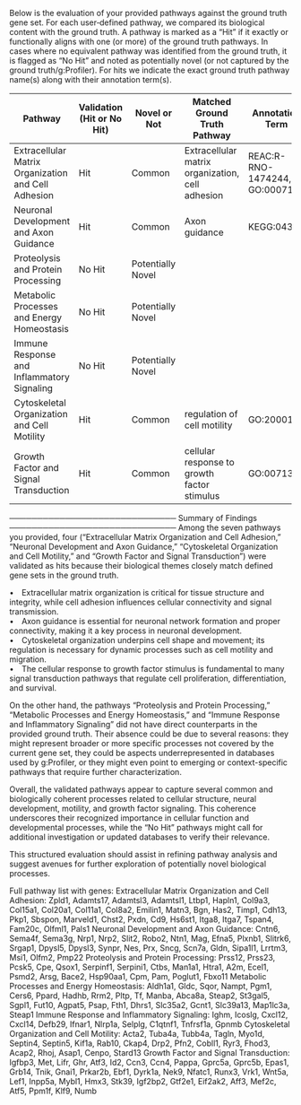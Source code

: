 Below is the evaluation of your provided pathways against the ground truth gene set. For each user‐defined pathway, we compared its biological content with the ground truth. A pathway is marked as a “Hit” if it exactly or functionally aligns with one (or more) of the ground truth pathways. In cases where no equivalent pathway was identified from the ground truth, it is flagged as “No Hit” and noted as potentially novel (or not captured by the ground truth/g:Profiler). For hits we indicate the exact ground truth pathway name(s) along with their annotation term(s).

| Pathway                                         | Validation (Hit or No Hit) | Novel or Not       | Matched Ground Truth Pathway                                    | Annotation Term             |
|-------------------------------------------------|----------------------------|--------------------|-----------------------------------------------------------------|-----------------------------|
| Extracellular Matrix Organization and Cell Adhesion | Hit                        | Common             | Extracellular matrix organization, cell adhesion                | REAC:R-RNO-1474244, GO:0007155 |
| Neuronal Development and Axon Guidance          | Hit                        | Common             | Axon guidance                                                   | KEGG:04360                  |
| Proteolysis and Protein Processing              | No Hit                     | Potentially Novel  |                                                                 |                             |
| Metabolic Processes and Energy Homeostasis      | No Hit                     | Potentially Novel  |                                                                 |                             |
| Immune Response and Inflammatory Signaling      | No Hit                     | Potentially Novel  |                                                                 |                             |
| Cytoskeletal Organization and Cell Motility     | Hit                        | Common             | regulation of cell motility                                     | GO:2000145                  |
| Growth Factor and Signal Transduction           | Hit                        | Common             | cellular response to growth factor stimulus                     | GO:0071363                  |

──────────────────────────────
Summary of Findings
──────────────────────────────
Among the seven pathways you provided, four (“Extracellular Matrix Organization and Cell Adhesion,” “Neuronal Development and Axon Guidance,” “Cytoskeletal Organization and Cell Motility,” and “Growth Factor and Signal Transduction”) were validated as hits because their biological themes closely match defined gene sets in the ground truth. 

• Extracellular matrix organization is critical for tissue structure and integrity, while cell adhesion influences cellular connectivity and signal transmission.  
• Axon guidance is essential for neuronal network formation and proper connectivity, making it a key process in neuronal development.  
• Cytoskeletal organization underpins cell shape and movement; its regulation is necessary for dynamic processes such as cell motility and migration.  
• The cellular response to growth factor stimulus is fundamental to many signal transduction pathways that regulate cell proliferation, differentiation, and survival.

On the other hand, the pathways “Proteolysis and Protein Processing,” “Metabolic Processes and Energy Homeostasis,” and “Immune Response and Inflammatory Signaling” did not have direct counterparts in the provided ground truth. Their absence could be due to several reasons: they might represent broader or more specific processes not covered by the current gene set, they could be aspects underrepresented in databases used by g:Profiler, or they might even point to emerging or context-specific pathways that require further characterization.

Overall, the validated pathways appear to capture several common and biologically coherent processes related to cellular structure, neural development, motility, and growth factor signaling. This coherence underscores their recognized importance in cellular function and developmental processes, while the “No Hit” pathways might call for additional investigation or updated databases to verify their relevance.

This structured evaluation should assist in refining pathway analysis and suggest avenues for further exploration of potentially novel biological processes.


Full pathway list with genes:
Extracellular Matrix Organization and Cell Adhesion: Zpld1, Adamts17, Adamtsl3, Adamtsl1, Ltbp1, Hapln1, Col9a3, Col15a1, Col20a1, Col11a1, Col8a2, Emilin1, Matn3, Bgn, Has2, Timp1, Cdh13, Pkp1, Sbspon, Marveld1, Chst2, Pxdn, Cd9, Hs6st1, Itga8, Itga7, Tspan4, Fam20c, Olfml1, Pals1
Neuronal Development and Axon Guidance: Cntn6, Sema4f, Sema3g, Nrp1, Nrp2, Slit2, Robo2, Ntn1, Mag, Efna5, Plxnb1, Slitrk6, Srgap1, Dpysl5, Dpysl3, Synpr, Nes, Prx, Sncg, Scn7a, Gldn, Sipa1l1, Lrrtm3, Msi1, Olfm2, Pmp22
Proteolysis and Protein Processing: Prss12, Prss23, Pcsk5, Cpe, Qsox1, Serpinf1, Serpini1, Ctbs, Man1a1, Htra1, A2m, Ecel1, Psmd2, Arsg, Bace2, Hsp90aa1, Cpm, Pam, Poglut1, Fbxo11
Metabolic Processes and Energy Homeostasis: Aldh1a1, Gldc, Sqor, Nampt, Pgm1, Cers6, Ppard, Hadhb, Rrm2, Pltp, Tf, Manba, Abca8a, Steap2, St3gal5, Sgpl1, Fut10, Agpat5, Psap, Fth1, Dhrs1, Slc35a2, Gcnt1, Slc39a13, Map1lc3a, Steap1
Immune Response and Inflammatory Signaling: Ighm, Icoslg, Cxcl12, Cxcl14, Defb29, Ifnar1, Nlrp1a, Selplg, C1qtnf1, Tnfrsf1a, Gpnmb
Cytoskeletal Organization and Cell Motility: Acta2, Tuba4a, Tubb4a, Tagln, Myo1d, Septin4, Septin5, Kif1a, Rab10, Ckap4, Drp2, Pfn2, Cobll1, Ryr3, Fhod3, Acap2, Rhoj, Asap1, Cenpo, Stard13
Growth Factor and Signal Transduction: Igfbp3, Met, Lifr, Ghr, Atf3, Id2, Ccn3, Ccn4, Pappa, Gprc5a, Gprc5b, Epas1, Grb14, Tnik, Gnai1, Prkar2b, Ebf1, Dyrk1a, Nek9, Nfatc1, Runx3, Vrk1, Wnt5a, Lef1, Inpp5a, Mybl1, Hmx3, Stk39, Igf2bp2, Gtf2e1, Eif2ak2, Aff3, Mef2c, Atf5, Ppm1f, Klf9, Numb